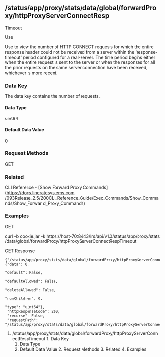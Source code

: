 ## /status/app/proxy/stats/data/global/forwardProxy/httpProxyServerConnectResp
Timeout

Use

Use to view the number of HTTP CONNECT requests for which the entire response
header could not be received from a server within the 'response-timeout'
period configured for a real-server. The time period begins either when the
entire request is sent to the server or when the responses for all the prior
requests on the same server connection have been received, whichever is more
recent.

### Data Key

The data key contains the number of requests.

#### Data Type

uint64

#### Default Data Value

0

### Request Methods

GET

### Related

CLI Reference - [Show Forward Proxy Commands](https://docs.lineratesystems.com
/093Release_2.5/200CLI_Reference_Guide/Exec_Commands/Show_Commands/Show_Forwar
d_Proxy_Commands)

### Examples

GET

curl -b cookie.jar -k https://host-70:8443/lrs/api/v1.0/status/app/proxy/stats
/data/global/forwardProxy/httpProxyServerConnectRespTimeout

GET Response

    
    {"/status/app/proxy/stats/data/global/forwardProxy/httpProxyServerConnectRespTimeout": {"data": 0,
                                                                                             "default": False,
                                                                                             "defaultAllowed": False,
                                                                                             "deleteAllowed": False,
                                                                                             "numChildren": 0,
                                                                                             "type": "uint64"},
     "httpResponseCode": 200,
     "recurse": False,
     "requestPath": "/status/app/proxy/stats/data/global/forwardProxy/httpProxyServerConnectRespTimeout"}
    

  1. /status/app/proxy/stats/data/global/forwardProxy/httpProxyServerConnectRespTimeout
    1. Data Key
      1. Data Type
      2. Default Data Value
    2. Request Methods
    3. Related
    4. Examples

